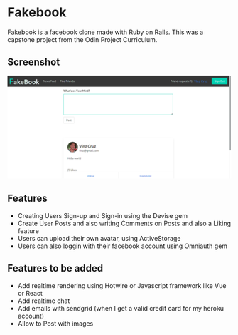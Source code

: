 # Fakebook

Fakebook is a facebook clone made with Ruby on Rails. This was a capstone project from the
Odin Project Curriculum. 

## Screenshot 

![](screenshots/screenshot-1.png)

## Features 

* Creating Users Sign-up and Sign-in using the Devise gem
* Create User Posts and also writing Comments on Posts and also a Liking feature
* Users can upload their own avatar, using ActiveStorage
* Users can also loggin with their facebook account using Omniauth gem 

## Features to be added 

* Add realtime rendering using Hotwire or Javascript framework like Vue or React
* Add realtime chat
* Add emails with sendgrid (when I get a valid credit card for my heroku account)
* Allow to Post with images

